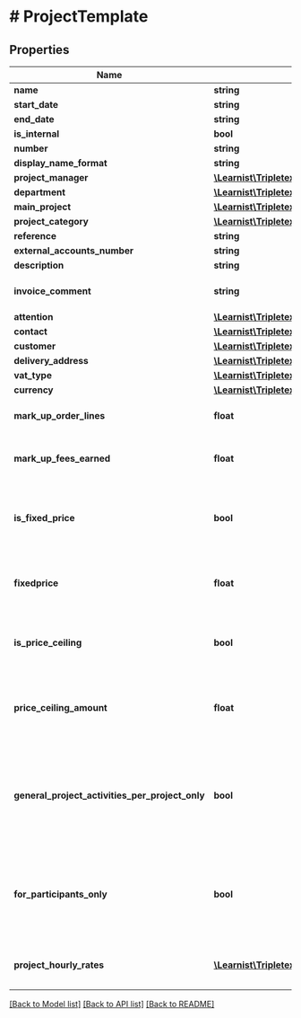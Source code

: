 # # ProjectTemplate

## Properties

Name | Type | Description | Notes
------------ | ------------- | ------------- | -------------
**name** | **string** |  | [optional]
**start_date** | **string** |  | [optional]
**end_date** | **string** |  | [optional]
**is_internal** | **bool** |  | [optional]
**number** | **string** |  | [optional]
**display_name_format** | **string** |  | [optional]
**project_manager** | [**\Learnist\Tripletex\Model\Employee**](Employee.md) |  | [optional]
**department** | [**\Learnist\Tripletex\Model\Department**](Department.md) |  | [optional]
**main_project** | [**\Learnist\Tripletex\Model\Project**](Project.md) |  | [optional]
**project_category** | [**\Learnist\Tripletex\Model\ProjectCategory**](ProjectCategory.md) |  | [optional]
**reference** | **string** |  | [optional]
**external_accounts_number** | **string** |  | [optional]
**description** | **string** |  | [optional]
**invoice_comment** | **string** | Comment for project invoices | [optional]
**attention** | [**\Learnist\Tripletex\Model\Contact**](Contact.md) |  | [optional]
**contact** | [**\Learnist\Tripletex\Model\Contact**](Contact.md) |  | [optional]
**customer** | [**\Learnist\Tripletex\Model\Customer**](Customer.md) |  | [optional]
**delivery_address** | [**\Learnist\Tripletex\Model\DeliveryAddress**](DeliveryAddress.md) |  | [optional]
**vat_type** | [**\Learnist\Tripletex\Model\VatType**](VatType.md) |  | [optional]
**currency** | [**\Learnist\Tripletex\Model\Currency**](Currency.md) |  | [optional]
**mark_up_order_lines** | **float** | Set mark-up (%) for order lines. | [optional]
**mark_up_fees_earned** | **float** | Set mark-up (%) for fees earned. | [optional]
**is_fixed_price** | **bool** | Project is fixed price if set to true, hourly rate if set to false. | [optional]
**fixedprice** | **float** | Fixed price amount, in the project&#39;s currency. | [optional]
**is_price_ceiling** | **bool** | Set to true if an hourly rate project has a price ceiling. | [optional]
**price_ceiling_amount** | **float** | Price ceiling amount, in the project&#39;s currency. | [optional]
**general_project_activities_per_project_only** | **bool** | Set to true if a general project activity must be linked to project to allow time tracking. | [optional]
**for_participants_only** | **bool** | Set to true if only project participants can register information on the project | [optional]
**project_hourly_rates** | [**\Learnist\Tripletex\Model\ProjectHourlyRateTemplate[]**](ProjectHourlyRateTemplate.md) | Project Rate Types tied to the project. | [optional]

[[Back to Model list]](../../README.md#models) [[Back to API list]](../../README.md#endpoints) [[Back to README]](../../README.md)
